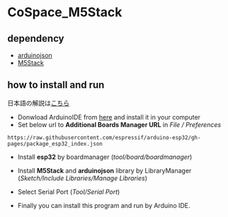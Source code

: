 # CoSpace_M5Stack


## dependency

- [arduinojson](https://arduinojson.org/v6/doc/installation/)
- [M5Stack](https://github.com/m5stack/M5Stack)

## how to install and run
日本語の解説は[こちら](https://raspberrypi.mongonta.com/howto-start-m5stack-arduinoide/)

- Donwload ArduinoIDE from [here](https://www.arduino.cc/en/Main/Software) and install it in your computer
- Set below url to **Additional Boards Manager URL** in *File / Preferences* 
```
https://raw.githubusercontent.com/espressif/arduino-esp32/gh-pages/package_esp32_index.json
```

- Install **esp32** by boardmanager (*tool/board/boardmanager*) 

- Install **M5Stack** and **arduinojson** library by LibraryManager (*Sketch/Include Libraries/Manage Libraries*)

- Select Serial Port (*Tool/Serial Port*)

- Finally you can install this program and run by Arduino IDE.
